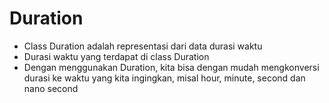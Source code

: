 # Duration

- Class Duration adalah representasi dari data durasi waktu
- Durasi waktu yang terdapat di class Duration
- Dengan menggunakan Duration, kita bisa dengan mudah mengkonversi durasi ke waktu yang kita ingingkan, misal hour, minute, second dan nano second